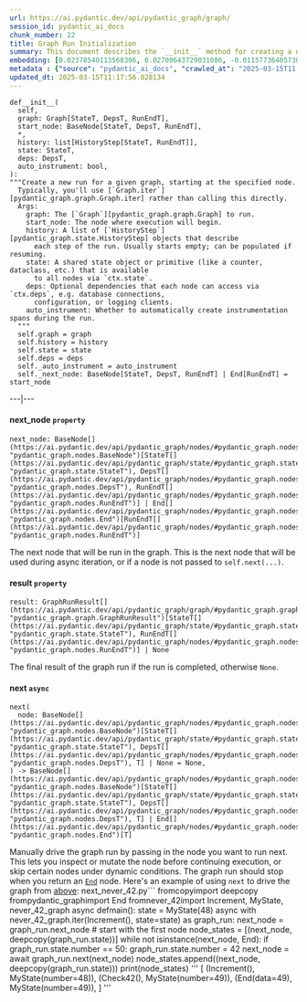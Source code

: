 ```yaml
---
url: https://ai.pydantic.dev/api/pydantic_graph/graph/
session_id: pydantic_ai_docs
chunk_number: 22
title: Graph Run Initialization
summary: This document describes the `__init__` method for creating a new run in a specified graph starting from a designated node. It outlines the arguments required, including the graph, the start node, optional history of previous steps, a shared state object, dependencies for nodes, and an auto-instrumentation flag.
embedding: [0.02378540113568306, 0.02709643729031086, -0.011577364057302475, -0.07847380638122559, -0.004645586013793945, -0.014359084889292717, 0.020282911136746407, 0.004440054297447205, -0.002073620678856969, 0.04155687987804413, 0.0071119703352451324, 0.0008312783902511001, -0.013795983046293259, -0.08005049079656601, -0.000447665574029088, -0.033155407756567, -0.01728721149265766, 0.004473840352147818, 0.032141827046871185, 0.023943070322275162, 0.0011972942156717181, -0.005766157992184162, 0.0058900401927530766, -0.008761856704950333, -0.012804924510419369, 0.020857274532318115, 0.020068932324647903, 0.022647935897111893, -0.020834749564528465, -0.018345842137932777, 0.005135484505444765, -0.00795099139213562, -0.061220381408929825, -0.03365093842148781, 0.004485102370381355, -0.00663333386182785, -0.006520713679492474, 0.01993378810584545, 0.0038544288836419582, 0.06293220818042755, 0.03919185325503349, -0.036669161170721054, 0.0020651742815971375, 0.0028126912657171488, -0.02720905840396881, -0.025542277842760086, 0.00762439239770174, 0.02914612554013729, 0.049913305789232254, 0.03360588848590851, -0.024280929937958717, -0.014449181035161018, -0.009983787313103676, 0.02907855436205864, -0.07000476121902466, 0.003004145808517933, 0.007055660244077444, -0.007748274598270655, -0.01789536140859127, -0.0019159524235874414, 0.041939787566661835, -0.006244793999940157, 0.008739332668483257, 0.0528864786028862, -0.028267689049243927, 0.055859655141830444, -0.00991621520370245, 0.04513820633292198, -0.01851477287709713, 0.00960650946944952, -0.0024649761617183685, 0.0462644062936306, -0.03590334206819534, -0.029911944642663002, -0.014021223410964012, -0.017005661502480507, 0.013244143687188625, 0.019742334261536598, -0.006447510328143835, -0.01590198278427124, 0.030137185007333755, -0.02768206223845482, 0.008221279829740524, 0.019449520856142044, -0.0025255095679312944, -0.057841770350933075, -0.03520509600639343, -0.04820147529244423, -0.00828885193914175, -0.0927090048789978, 0.02509179711341858, -0.03486723452806473, -0.00231997761875391, 0.0732932761311531, 0.040633395314216614, 0.0658152848482132, 0.030677761882543564, 0.014178892597556114, -0.012455802410840988, -7.249930058605969e-05, -0.018863895907998085, -0.028245164081454277, -0.030903002247214317, 0.0016512947622686625, 0.006165959872305393, 0.021701926365494728, -0.024798983708024025, 0.0795549601316452, 0.003592586610466242, -0.02380792610347271, -0.07464471459388733, -0.03720973804593086, 0.024055689573287964, 0.012951331213116646, -0.04169202595949173, -0.048697005957365036, -0.0298443716019392, -0.04169202595949173, 0.021668139845132828, -0.039259426295757294, -0.012500850483775139, -0.00594071950763464, -0.0021172610577195883, 0.0031618140637874603, 0.02182580903172493, -0.009888059459626675, -0.013964913785457611, -0.00020324440265540034, -0.022625412791967392, 0.009679712355136871, 0.00021345060667954385, -0.015237522311508656, -0.011577364057302475, -0.030925527215003967, -0.021397851407527924, 0.0396198108792305, -0.05500373989343643, 0.0005437447689473629, -0.02446112222969532, 0.019573403522372246, 0.01391986571252346, -0.06977952271699905, -0.028650596737861633, 0.008418365381658077, 0.028290212154388428, 0.07788818329572678, -0.0397099070250988, 0.051174651831388474, -0.04453005641698837, 0.03245716169476509, 0.07230221480131149, 0.03525014594197273, -0.027524394914507866, 0.01528257131576538, 0.005673245992511511, -0.0018906127661466599, -0.007658178452402353, 0.01453927718102932, 0.01977611891925335, -0.022062310948967934, -0.015226260758936405, 0.06058970466256142, -0.020181553438305855, -0.011408433318138123, -0.02592518739402294, -0.006757216528058052, -0.03660158812999725, -0.020271649584174156, -0.029911944642663002, -0.008851953782141209, 0.02176949940621853, -0.022783080115914345, -0.03784041106700897, 0.030227281153202057, 0.036826830357313156, 0.02842535637319088, -0.06811273843050003, 0.02119513601064682, 0.015597907826304436, -0.004054329823702574, -0.02241143397986889, -0.046106740832328796, -0.07996039092540741, 0.021487947553396225, -0.046624790877103806, 0.011323967948555946, 0.019021563231945038, -0.016037127003073692, -0.016037127003073692, -0.027546918019652367, -0.01254589855670929, 0.02777215838432312, -0.0024846848100423813, -0.006971194874495268, 0.001762507250532508, 0.001790662296116352, 0.10045728087425232, 0.02050815150141716, 0.026150427758693695, 0.044552579522132874, -0.0072471145540475845, 0.011442219838500023, 0.0058562541380524635, -0.0008995544048957527, 0.023470064625144005, -0.0007580752135254443, -0.03112824261188507, -0.026781100779771805, 0.001566829509101808, -0.0164200346916914, 0.008733701892197132, -0.03898913785815239, -0.0009931700769811869, 0.003105503972619772, 0.008818167261779308, -0.006188483908772469, -0.028132542967796326, -0.004668110050261021, 0.040746014565229416, 0.03835846483707428, 0.007573713082820177, 0.007033135741949081, -0.018694965168833733, 0.016296153888106346, 0.06504946947097778, 0.02901098132133484, 0.0074779861606657505, -0.012050368823111057, -0.002048281254246831, 0.07631149888038635, -0.01660022884607315, -0.00611528055742383, 0.003153367666527629, -0.04675993695855141, 0.0025325482711195946, -0.034168992191553116, -0.009037776850163937, -0.028245164081454277, 0.022692983970046043, -0.05144494026899338, -0.035385288298130035, -0.010631353594362736, -0.0098993219435215, -0.01189270056784153, 0.04716537147760391, 0.003586955601349473, 0.0066164410673081875, -0.009764177724719048, 0.021386589854955673, 0.06302230060100555, 0.01975359581410885, -0.004414714872837067, -0.021634353324770927, 0.00725274533033371, 0.01710701920092106, -0.04671488702297211, 0.01453927718102932, -0.012726090848445892, 0.02174697443842888, 0.007956622168421745, 0.04362909495830536, 0.00712323235347867, -0.020868536084890366, 0.0026085670106112957, -0.023605208843946457, -0.005098882596939802, 0.028673121705651283, 0.00695993285626173, 0.002069397596642375, -0.0595536008477211, 0.0033194825518876314, 0.0013458122266456485, -0.011577364057302475, -0.0527513362467289, -0.015260046347975731, 0.001245157909579575, 0.0030914265662431717, 0.05752643570303917, 0.0014056417858228087, -0.04218755289912224, 0.013390550389885902, 0.026668479666113853, 0.043989479541778564, 0.044777821749448776, 0.02059824764728546, 0.007038766983896494, -0.015631694346666336, 0.005735187325626612, 0.026105379685759544, -0.006098387762904167, 0.015642955899238586, -0.006700905971229076, 0.017478665336966515, -0.02059824764728546, 0.04941777512431145, -0.03563305363059044, 0.028988458216190338, 0.003063271287828684, 0.02968670427799225, -0.0008052349439822137, 0.002042650245130062, -0.019055349752306938, 0.006689643952995539, 0.0057295565493404865, 0.03439423069357872, 0.00030125922057777643, -0.007922835648059845, -0.034687042236328125, 0.035385288298130035, 0.01779400371015072, -0.007224590517580509, 0.04500306025147438, -0.016915565356612206, -0.002252405509352684, 0.029416415840387344, 0.03657906502485275, 0.06973446905612946, -0.060409512370824814, -0.020023884251713753, -0.025632373988628387, -0.025947710499167442, -0.06401336193084717, 0.058517493307590485, 0.059913985431194305, -0.008930787444114685, 0.024078214541077614, 0.02374035306274891, -0.015079854056239128, 0.0008713993593119085, 0.004541412461549044, -0.01028223056346178, -0.02105998992919922, -0.0009065931662917137, 0.011233871802687645, 0.0024987622164189816, -0.020643295720219612, 0.012196775525808334, 0.019010301679372787, 0.08243803679943085, 0.06293220818042755, -0.04043067619204521, -0.011825128458440304, 0.02171318791806698, -0.027546918019652367, -0.02716401033103466, 0.03110571950674057, 0.005678877234458923, -0.017422355711460114, -0.02180328406393528, -0.00043992293649353087, 0.025992758572101593, -0.010862224735319614, -0.00025797082344070077, 0.03574567288160324, 0.014528014697134495, 0.007027504965662956, -0.020924845710396767, 0.016014602035284042, -0.010693294927477837, -0.005619751755148172, -0.05766157805919647, -0.010428637266159058, -0.022985797375440598, -0.014730731956660748, -0.04385433346033096, -0.028222640976309776, 0.000634192896541208, 0.04085863381624222, 0.02376287803053856, 0.06468908488750458, 0.07874409109354019, 0.022625412791967392, 0.0015175581211224198, 0.002495946828275919, -0.025609849020838737, -0.0007981961825862527, 0.009099718183279037, -0.01719711534678936, 0.04155687987804413, 0.06540985405445099, -0.003567247185856104, 0.02509179711341858, 0.028605548664927483, -0.028808265924453735, -0.00511296046897769, -0.006194115150719881, 0.004428792279213667, -0.001721682376228273, 0.026871196925640106, 0.024033166468143463, 0.039326999336481094, -0.06252677738666534, -0.0011712508276104927, 0.011059310287237167, -0.03889904171228409, 0.024956652894616127, -0.0014169038040563464, 0.020035145804286003, 0.050003401935100555, 0.03572314977645874, 0.004248599521815777, 0.010828439146280289, -0.025294512510299683, -0.005397326312959194, -0.005448005627840757, -0.02383044920861721, 0.06176095828413963, 0.02698381617665291, -0.028740692883729935, 0.04419219493865967, 0.0020454656332731247, 0.04547606408596039, 0.01587945781648159, -0.039304476231336594, -0.011667460203170776, -0.0164538212120533, 0.0033532686065882444, -0.02457374334335327, -0.040610868483781815, 0.03443928062915802, -0.023582685738801956, -0.06387821584939957, -0.0025198785588145256, -0.011267658323049545, -0.005183347966521978, 0.016757896170020103, -0.010051359422504902, -0.0394621416926384, 0.017546238377690315, -0.021983476355671883, 0.05603984743356705, 0.04166949912905693, 0.020891061052680016, -0.0005574703682214022, 0.014685683883726597, 0.020192814990878105, -0.0019384764600545168, -0.04092620685696602, 0.015023544430732727, -0.011633673682808876, 0.03759264573454857, -0.016374986618757248, 0.034056369215250015, 0.04182716831564903, -0.013063951395452023, -0.0020567276515066624, -0.0395297147333622, -0.05414782837033272, -0.03457442298531532, -0.026195475831627846, 0.003479966428130865, 0.004516073036938906, -0.013739673420786858, -0.04016038775444031, -0.024798983708024025, -0.008350793272256851, 0.1057729572057724, -0.014528014697134495, 0.042683083564043045, 0.0031252126209437847, -0.0009614955633878708, -0.007044397760182619, -0.006644595880061388, 0.0463094562292099, -0.013435598462820053, 0.04092620685696602, 0.026172950863838196, 0.011115620844066143, 0.0064531415700912476, 0.01124513428658247, 0.03824584558606148, -0.020665820688009262, 0.0034292873460799456, -0.01184765249490738, -0.033425696194171906, 0.04775099456310272, -0.00888010859489441, 0.04241279512643814, 0.003998019732534885, 0.0027507501654326916, -0.03903418779373169, -0.010316017083823681, 0.05027369037270546, 0.016194794327020645, 0.004853933583945036, -0.0003160406486131251, 0.011301443912088871, -0.0116111496463418, -0.02520441636443138, 0.02126270718872547, 0.0015823148423805833, 0.036669161170721054, 0.009032146073877811, -0.009797963313758373, 0.020305434241890907, 0.006712167989462614, -0.024348502978682518, -0.017546238377690315, -0.0055493637919425964, -0.0004839152388740331, -0.04214250668883324, -0.007320317439734936, -0.039484668523073196, 0.03182648867368698, -0.025519752874970436, -0.08536616712808609, 0.04365161806344986, 0.027028866112232208, 0.01773769222199917, 0.035993438214063644, -0.03049756959080696, 0.00777079863473773, 0.015676742419600487, -0.02049688994884491, 0.0032265707850456238, 0.026263047009706497, -0.013007641769945621, 0.04293084889650345, 0.008294482715427876, -0.01858234405517578, -0.05351715162396431, -0.028245164081454277, -0.03727731108665466, -0.0013176571810618043, 0.0033870546612888575, -0.007601868361234665, 0.05176027864217758, -0.03700702264904976, 0.02443859912455082, -0.00927991047501564, 0.020846012979745865, 0.014809565618634224, -0.005079174414277077, 0.02770458720624447, -0.02246774360537529, -0.014021223410964012, -0.01855982095003128, -0.004437238909304142, -0.02502422407269478, -0.008806904777884483, -0.006965563632547855, 0.05243599787354469, 0.006858574692159891, -0.015271308831870556, -0.0331328846514225, -0.0036995760165154934, 0.031376007944345474, -0.05085931345820427, 0.01127328909933567, 0.02254657819867134, 0.008333900012075901, -0.001014286302961409, -0.013131523504853249, -0.02725410647690296, 0.00013408850645646453, 0.0017146436730399728, -0.012140464968979359, -0.007613130379468203, 0.02914612554013729, 0.012703566811978817, -0.003327928949147463, 0.003485597437247634, 0.014730731956660748, 0.032164350152015686, -0.004318987485021353, 0.05748138576745987, 0.022873176261782646, -0.04236774519085884, -0.04052077233791351, -0.0098993219435215, -0.007393520791083574, -0.01322161965072155, 0.03644391894340515, -0.007218959275633097, 0.012354443781077862, -0.007714488543570042, -0.013142785988748074, 0.00929680373519659, -0.017658859491348267, 0.014888400211930275, -0.03687187656760216, -0.04878710210323334, 0.014651897363364697, 0.0017878467915579677, -0.024821508675813675, 0.032795023173093796, -0.02237764745950699, 0.009426317177712917, 0.022062310948967934, -0.025294512510299683, -0.04284075275063515, 0.0013641130644828081, 0.028920885175466537, 0.010575043968856335, -0.0198211669921875, 0.0016653722850605845, -0.010558150708675385, -0.026713527739048004, -0.043313756585121155, 0.012106679379940033, 0.020834749564528465, 0.01096358336508274, 0.008795643225312233, 0.031218338757753372, 0.01594703085720539, -0.026127902790904045, 0.026871196925640106, -0.0017892546020448208, -0.02572247013449669, -0.012804924510419369, -0.018188172951340675, -0.004028990399092436, -0.018649917095899582, -0.0039360783994197845, -0.004288016818463802, 0.023560160771012306, -0.017039448022842407, 0.05374239385128021, 0.04115144908428192, -0.05076921731233597, 0.03497985750436783, 0.01665653847157955, 0.0014950340846553445, -0.0021200766786932945, -0.003330744570121169, -0.033966273069381714, -0.034687042236328125, 0.02718653343617916, -0.024055689573287964, -0.008823798038065434, -0.02441607415676117, -0.000554302881937474, 0.03256978094577789, -0.013694625347852707, -0.06027437001466751, -0.030700286850333214, 0.008564772084355354, -0.02240017242729664, -0.004648401867598295, 0.003820642828941345, 0.0330653116106987, 0.016712848097085953, -0.06441879272460938, 0.006165959872305393, -0.029326317831873894, 0.00613217381760478, 0.006689643952995539, 0.031353484839200974, 0.020778439939022064, -0.018165649846196175, -0.06437374651432037, 0.029236221686005592, 0.03155620023608208, -0.00823254231363535, -0.005951981525868177, -0.035407815128564835, -0.0030351162422448397, -0.022186193615198135, -0.01780526526272297, 0.005295968148857355, -0.019517093896865845, 0.01221929956227541, -0.027231581509113312, -0.0008249434758909047, -0.026037806645035744, 0.031308434903621674, 0.011087466031312943, 0.01776021718978882, 0.013604529201984406, 0.011171931400895119, -0.05230085551738739, 0.008345162495970726, 0.027411773800849915, 0.00929680373519659, -0.009060300886631012, 0.0009973932756111026, -0.007568082306534052, -0.016374986618757248, 0.028132542967796326, 0.03166881948709488, 0.0046371398493647575, -0.0020299802999943495, -0.008519724011421204, 0.08023068308830261, 0.07644663751125336, -0.020778439939022064, -0.04707527533173561, -0.013401811942458153, 0.01595829240977764, 0.0005360021023079753, -0.02716401033103466, -0.008300114423036575, -0.022749295458197594, 0.014967233873903751, 0.015091116540133953, 0.005124222487211227, 0.013807245530188084, 0.04234522208571434, 0.007753905840218067, -0.066220723092556, 0.0075455582700669765, 0.004273939412087202, -0.012253085151314735, 0.02579004131257534, -0.013018903322517872, -0.022174932062625885, -0.011464743874967098, 0.026015283539891243, 0.007241483312100172, -0.01325540617108345, 0.006447510328143835, -0.02115008793771267, -0.023920545354485512, 0.012196775525808334, -0.05374239385128021, -0.0099556315690279, 0.03038494847714901, 0.004606169182807207, -0.024979175999760628, -0.027321677654981613, 0.006340521387755871, -0.007584975101053715, -0.010682032443583012, -0.009707867167890072, -0.009403793141245842, -0.011177562177181244, -0.013334239833056927, -0.007072553038597107, -0.009995048865675926, -0.017985457554459572, -0.017591286450624466, -0.006892360746860504, 0.012613470666110516, 0.014381608925759792, -0.030948050320148468, -0.005726740695536137, -0.03414646536111832, -0.01725342497229576, 0.014066271483898163, -0.007134494371712208, -0.02781720645725727, -0.005991398356854916, -0.014133844524621964, -0.010783391073346138, -0.011239503510296345, -0.04543101787567139, 0.006802264600992203, 0.004617431201040745, -0.020688343793153763, 0.014730731956660748, -0.045904021710157394, 0.005335385445505381, -0.01923554204404354, -0.023515112698078156, 0.04344889894127846, 0.025519752874970436, -0.014268988743424416, -0.010400482453405857, -0.02705138921737671, 0.006937408819794655, -0.06158076599240303, -0.032817546278238297, -0.011982796713709831, 0.02178076095879078, -0.005766157992184162, -0.01362705323845148, 0.0017540607368573546, 0.017996719107031822, -0.01779400371015072, 0.02188211865723133, -0.025407133623957634, 0.0017315367003902793, -0.002605751622468233, 0.028155067935585976, 0.021578043699264526, -0.009127872996032238, 0.03374103456735611, -0.03509247675538063, 0.018897682428359985, -0.006785371340811253, 0.008947680704295635, 0.020316697657108307, 0.008300114423036575, 0.02506927214562893, 0.04437238723039627, -0.0010079514468088746, -0.005073543172329664, -0.03356084227561951, -0.022051049396395683, 0.005673245992511511, -0.057346243411302567, -0.05567946285009384, 0.011031155474483967, 0.02062077261507511, 0.004890535492449999, -0.006289842072874308, -0.012793662957847118, -0.08987097442150116, 0.011667460203170776, 0.018740013241767883, -0.005980136338621378, 0.02916865050792694, -0.010124562308192253, -0.0033814236521720886, -0.03488976135849953, 0.036151107400655746, -0.01852603442966938, -0.024168310686945915, -0.001837118179537356, -0.026015283539891243, -0.013368026353418827, 0.025677422061562538, -0.00494966097176075, -0.010845332406461239, -0.0198887400329113, 0.006481296848505735, -0.03856118023395538, -0.0025944896042346954, -0.0036798673681914806, -0.05094940960407257, -0.007821477949619293, 0.019010301679372787, 0.015136164613068104, 0.011903963051736355, 0.005738002713769674, -0.0037671481259167194, 0.045971594750881195, -0.0022481821943074465, -0.02847040444612503, -0.010045728646218777, -0.01453927718102932, -0.015597907826304436, 0.05148998647928238, 0.028695644810795784, 0.030948050320148468, 0.020102718845009804, 0.021273968741297722, -0.0035024904645979404, -0.035385288298130035, 0.011791342869400978, 0.006267318036407232, 0.017636334523558617, 0.0016203242121264338, 0.0021468240302056074, 0.004276754800230265, -0.011757556349039078, 0.008660499006509781, 0.01022028923034668, -0.0016794498078525066, -0.01709575764834881, -0.002780312905088067, 0.04574635252356529, 0.042750656604766846, -0.04374171420931816, -0.024798983708024025, 0.004501995164901018, 0.03110571950674057, 0.04013786464929581, 0.033470746129751205, -0.018075553700327873, -0.014685683883726597, -0.022028524428606033, -0.00676847854629159, 0.01575557515025139, -0.016070913523435593, -0.026217998936772346, -0.02783973142504692, -0.00527344411239028, 0.016949350014328957, 0.0016695954836905003, -0.01391986571252346, -0.0033138515427708626, 0.0009980971226468682, -0.025294512510299683, 0.0029056030325591564, 0.03910175710916519, -0.04437238723039627, -0.019550878554582596, 0.006954301614314318, 0.020913584157824516, 0.030948050320148468, 0.00857040286064148, -0.014415394514799118, -0.000969942077063024, 0.010130193084478378, 0.003601033240556717, -0.0132666677236557, -0.0099612632766366, -0.01852603442966938, 0.022298812866210938, -0.020113980397582054, -0.053156767040491104, -0.027501869946718216, 0.018683703616261482, -0.009854273870587349, 0.015057330019772053, -0.013649577274918556, -0.0016372172394767404, 0.037412453442811966, -0.003983942326158285, 0.027344202622771263, -0.014055009931325912, 0.032772500067949295, 0.012782400473952293, 0.0031702606938779354, -0.02183707058429718, 0.005574703216552734, 0.014268988743424416, -0.007072553038597107, -0.029934467747807503, -0.012658518739044666, -0.028312737122178078, 0.026848671957850456, 0.0037530704867094755, -0.022794343531131744, -0.008930787444114685, -0.027231581509113312, -0.008463413454592228, 0.008705547079443932, 0.005433928221464157, 0.03353831544518471, -0.015271308831870556, 0.013030165806412697, 0.01062572281807661, -0.022670460864901543, -0.010056990198791027, 0.00030689022969454527, 0.02912360243499279, 0.012388230301439762, -0.027276629582047462, 0.019291851669549942, 0.009792332537472248, -0.021510472521185875, 0.020373007282614708, -0.012061631307005882, -0.009747284464538097, -0.004704711958765984, -0.003111134981736541, -0.04040815308690071, 0.04556616023182869, -0.024731412529945374, -0.02786225453019142, 0.0013338463613763452, 0.01450549066066742, -0.05622003972530365, -0.015327619388699532, 0.024844031780958176, -0.009921845979988575, 0.010524364188313484, 0.02385297417640686, 0.022659199312329292, -0.03648896887898445, 0.040070291608572006, -0.010659508407115936, 0.007500510197132826, -0.029596608132123947, -0.014753255993127823, 0.004425976891070604, 0.006537606939673424, -0.005048203747719526, -0.0008643605979159474, -0.009426317177712917, -0.01780526526272297, 0.006988087669014931, 0.010085145011544228, -0.02506927214562893, -0.024844031780958176, -0.022298812866210938, 0.04243531823158264, 0.01857108250260353, 0.038155749440193176, 0.07149134576320648, 0.028087494894862175, 0.046106740832328796, 0.006700905971229076, -0.043313756585121155, 0.050543978810310364, 0.0004835632862523198, 0.02916865050792694, 0.02970922738313675, 0.032164350152015686, 0.02700634114444256, -0.0461743101477623, -0.005129853263497353, 0.019742334261536598, 0.0032096777576953173, 0.002270706230774522, 0.019494568929076195, 0.020294172689318657, -0.010991738177835941, 0.03896661475300789, 0.0008256473811343312, 0.009995048865675926, 0.010293493047356606, 0.0009002583101391792, 0.0069148847833275795, -0.04302094504237175, -0.05004844814538956, 0.03360588848590851, -0.01978738233447075, -0.02518189325928688, 0.031330958008766174, 0.022963274270296097, -0.010760867036879063, 0.004189474042505026, -0.019956311210989952, 0.012793662957847118, -0.003437733743339777, -0.023267347365617752, -0.002028572605922818, 0.01840215176343918, -0.014753255993127823, 0.010850963182747364, 0.002964728744700551, -0.0013986029662191868, 0.012365706264972687, 0.0017146436730399728, -0.04576887935400009, -0.03238958865404129, 0.010755236260592937, 0.008435258641839027, -0.05045388266444206, 0.00629547331482172, 0.004155687987804413, 0.01930311508476734, 0.007534296251833439, -0.008142445236444473, -0.0166114903986454, 0.022332599386572838, -0.0164200346916914, -0.024889079853892326, 0.020789701491594315, -0.00729779340326786, 0.008790012449026108, -0.009758546948432922, -0.013660838827490807, 0.01794040948152542, -0.004296463448554277, -0.01416763011366129, -0.026893720030784607, -0.01858234405517578, -0.013852293603122234, 0.03394374996423721, 0.0019624081905931234, 0.0398675762116909, 0.007883419282734394, 0.007601868361234665, -0.032727450132369995, -0.0066502271220088005, -0.0003667197597678751, -0.02720905840396881, -0.02443859912455082, 0.013300454244017601, 0.036759257316589355, 0.01647634617984295, -0.0067177992314100266, 0.005577519070357084, 0.0028999720234423876, 0.034596946090459824, -0.005895671434700489, 0.010372326709330082, -0.020654557272791862, 0.006312366109341383, -0.021330280229449272, 0.01843593828380108, 0.02914612554013729, 0.05022864043712616, 0.017061971127986908, -0.008440889418125153, 0.010760867036879063, 0.031330958008766174, -0.021972214803099632, -0.01791788451373577, -0.02124018408358097, -0.017591286450624466, -0.0008432442555204034, -0.010141455568373203, 0.008722440339624882, -0.008868846110999584, -0.01977611891925335, 0.01723090186715126, -0.02439355105161667, -0.01711828075349331, -0.02308715507388115, -0.02446112222969532, -0.027952350676059723, 0.02639819122850895, 0.028785740956664085, 0.0074442001059651375, -0.016228580847382545, -0.006695275194942951, 0.03455189988017082, 0.011104358360171318, 0.03419151529669762, -0.0011663236655294895, -0.012309395708143711, -0.04416967183351517, 0.012286871671676636, -0.019607190042734146, -0.031376007944345474, 0.01787283644080162, 0.010484946891665459, -0.00280002155341208, 0.004366850946098566, -0.04076853767037392, -0.003696760395541787, 0.024798983708024025, -0.01860486902296543, 0.019348163157701492, -0.04099377989768982, 0.006931777577847242, 0.021634353324770927, 0.028650596737861633, 0.004206367302685976, 0.027929827570915222, -0.04545354098081589, 0.02786225453019142, -0.0330202654004097, 0.004944029729813337, -0.000552543206140399, 0.002110222354531288, -0.013345502316951752, 0.0019835245329886675, -0.010603198781609535, 0.003654527710750699, 0.02245648205280304, -0.0029759907629340887, -0.02116134949028492, 0.03759264573454857, -0.0029422047082334757, 0.029574083164334297, -0.011949011124670506, 0.014606849290430546, -0.009465733543038368, -0.004879273474216461, -0.02041805535554886, -0.0007932690205052495, 0.0017413909081369638, 0.010862224735319614, -0.04428229108452797, 0.00642498629167676, 0.018300794064998627, -0.0013950836146250367, -0.011813866905868053, -0.0035362765192985535, 0.036826830357313156, 0.032704927027225494, 0.07045523822307587, 0.017681382596492767, -0.030925527215003967, 0.03820079565048218, 0.006149066612124443, 0.00961777102202177, -0.007506140973418951, -0.005025679711252451, 0.0052847061306238174, -0.05139989033341408, -0.04558868706226349, -0.0027845362201333046, -0.011825128458440304, 0.0398675762116909, 0.004659663885831833, -0.007573713082820177, -0.006819157395511866, -0.03504742681980133, 0.0002489963953848928, 0.005329754203557968, 0.048651956021785736, 0.061265427619218826, -0.01860486902296543, 0.00888010859489441, 0.020778439939022064, 0.0014295735163614154, -0.014651897363364697, -0.0062842112965881824, 0.01709575764834881, 0.013165310025215149, -0.018717488273978233, -0.02700634114444256, 0.0061546978540718555, -0.004197920672595501, -0.026263047009706497, 0.016251105815172195, -0.0021397850941866636, -0.02046310342848301, -0.012940069660544395, 0.034078896045684814, -0.0027957982383668423, 0.025001700967550278, 0.0005391695303842425, -0.024348502978682518, 0.00796788465231657, 0.007055660244077444, 0.024956652894616127, 0.00020869943546131253, 0.015485287643969059, -0.0265333354473114, 0.00497781578451395, 0.0265108123421669, 0.022242503240704536, -0.018053028732538223, -0.0008897001389414072, -0.02774963527917862, 0.01710701920092106, 0.04982320964336395, 0.024663839489221573, 0.02788477949798107, -0.018841370940208435, -0.003063271287828684, -0.004541412461549044, 0.011442219838500023, -0.03784041106700897, -0.029506511986255646, 0.006008291617035866, -0.006988087669014931, -0.025632373988628387, 0.03151115030050278, -0.03252473473548889, -0.00929680373519659, -0.00010346987255616114, -0.00594071950763464, 0.029956992715597153, 0.008519724011421204, -0.002590266289189458, -0.01421267818659544, 0.011588625609874725, 0.018717488273978233, 0.02506927214562893, -0.019798643887043, -0.02254657819867134, 0.0264207161962986, -0.007691964507102966, 0.004507626406848431, 0.042074933648109436, 0.024708887562155724, -0.005664799828082323, 0.022884439677000046, 0.027524394914507866, 0.010980476625263691, 0.00894204992800951, -0.010344171896576881, 0.014618110843002796, 0.0016498869517818093, -0.0263531431555748, -0.009122242219746113, -0.0665811076760292, 0.006233531981706619, 0.040678441524505615, 0.03840351104736328, 0.0011212755925953388, 0.004164134617894888, 0.010073883458971977, 0.02107125334441662, 0.015237522311508656, 0.019055349752306938, -0.016048388555645943, 0.03452937677502632, -0.021375328302383423, 0.011498529464006424, -0.00462587783113122, -0.035993438214063644, 0.014685683883726597, -0.008778749965131283, -0.02583508938550949, -0.007703226525336504, -0.03184901177883148, 0.016735373064875603, 0.020969893783330917, -0.007449830882251263, 0.008722440339624882, 0.0007397744338959455, 0.003682682989165187, 0.0008418365032412112, 0.0332905538380146, -0.006700905971229076, 0.012523374520242214, -0.005188979208469391, -0.011042417958378792, 0.0132666677236557, 0.01455053873360157, -0.00041247173794545233, 0.014156368561089039, 0.0397324301302433, 0.011171931400895119, -0.004496364388614893, -0.010800284333527088, -0.019472045823931694, -0.026217998936772346, 0.03162377327680588, -0.027276629582047462, 0.010665140114724636, 0.007303424645215273, -0.009719129651784897, 0.025001700967550278, 0.029641656205058098, 0.044012002646923065, 0.025429656729102135, -0.007359734736382961, -0.024956652894616127, 0.0015471209771931171, 0.006470034830272198, 0.011802604421973228, -0.057211097329854965, 0.004195105284452438, -0.022208716720342636, -0.00796225294470787, -0.02109377644956112, 0.013773459009826183, -0.012748614884912968, 0.01840215176343918, -0.016870517283678055, -0.004648401867598295, 0.014032485894858837, -0.0032096777576953173, 0.016712848097085953, 0.005433928221464157, -0.01660022884607315, 0.016555180773139, 0.009803595021367073, 0.022287551313638687, 0.015338880941271782, 0.031353484839200974, -0.003220939775928855, -0.004273939412087202, -0.018390890210866928, 0.007855263538658619, 0.0231997761875391, -0.026691004633903503, -0.001810370828025043, 0.005811206065118313, 0.010113300755620003, -0.0030491938814520836, -0.0056169359013438225, -0.007010611705482006, -0.020136505365371704, -0.0008861807873472571, -0.023965593427419662, 0.0025255095679312944, -0.031353484839200974, -0.0024340057279914618, 0.010676401667296886, -0.01354821864515543, 0.028560500591993332, 0.019010301679372787, -0.029371367767453194, -0.020733391866087914, 0.04315608739852905, 0.024708887562155724, -0.02515936829149723, -0.016814205795526505, 0.020755916833877563, -0.010484946891665459, 0.026600908488035202, -0.026240523904561996, 0.014955972321331501, -0.013807245530188084, -0.020192814990878105, -0.007004980929195881, -0.0030013301875442266, -0.002121484372764826, -0.023357443511486053, 0.03883146867156029, -0.0018216328462585807, 0.010732712224125862, -0.006672751158475876, 0.04414714500308037, 0.0038347202353179455, -0.010479316115379333, -0.0016329939244315028, 0.013818507082760334, 0.007354103960096836, -0.019370686262845993, -0.02380792610347271, 0.015012281946837902, 0.01912292279303074, -0.03817827254533768, -0.004473840352147818, 0.008767488412559032, 0.003052009269595146, -0.00898709800094366, -0.000705284473951906, 0.011633673682808876, -0.04022796079516411, 0.006886729504913092, -0.05365229770541191, 0.042592987418174744, -0.036669161170721054, -0.004578013904392719, 0.05081426724791527, -0.013379287905991077, 0.013041427358984947, -0.019573403522372246, -0.007185173220932484, 0.042683083564043045, -0.007038766983896494, 0.005692954640835524, -0.003370161633938551, 0.014528014697134495, 0.026848671957850456, -0.002666285028681159, -0.017320998013019562, -0.012579684145748615, 0.02387549728155136, 0.04173707216978073, -0.017084496095776558, 0.01023718249052763, 0.016994398087263107, 0.028605548664927483, 0.007928467355668545, -0.011994059197604656, 0.01592450588941574, 0.02050815150141716, -0.020823488011956215, 0.026240523904561996, 0.01777147874236107, -0.03441675379872322, 0.03504742681980133, 0.015440239571034908, 0.006537606939673424, -0.016949350014328957, -0.009702236391603947, 0.009493889287114143, 0.0036094796378165483, -0.0074104140512645245, -0.036083534359931946, 0.013199095614254475, -0.03718721494078636, 0.011352123692631721, -0.005895671434700489, -0.016960613429546356, 0.0264432393014431, -0.018751274794340134, 0.0002284079819219187, 0.009144766256213188, 0.029371367767453194, -0.005811206065118313, -0.01863865554332733, 0.007185173220932484, -0.016870517283678055, 0.03029485233128071, -0.024596266448497772, -0.0016836730064824224, -0.05153503641486168, 0.004240153357386589, -0.02246774360537529, 0.008283221162855625, -0.01254589855670929, -0.02639819122850895, -0.008074873127043247, 0.013030165806412697, 0.006436248309910297, 0.018987778574228287, 0.01577810011804104, 0.030159708112478256, -0.008367686532437801, -0.0008981466526165605, 0.0009840195998549461, -0.0019638158846646547, 0.004617431201040745, 0.006160328630357981, -0.028763217851519585, 0.01662275195121765, 0.0001277536212000996, -0.02104872837662697, -0.012703566811978817, -0.023334920406341553, 0.008514092303812504, 0.013750934973359108, 0.008637974970042706, 0.011284551583230495, 0.010738343000411987, 0.015293832868337631, -0.009904952719807625, -0.03112824261188507, 0.009674081578850746, 0.01716332882642746, -0.0007791914977133274, 0.011008631438016891, 0.049958351999521255, 0.0298443716019392, 0.004941214341670275, 0.027276629582047462, -0.0014394278405234218, 0.00927991047501564, -0.019055349752306938, 0.022332599386572838, 0.030610190704464912, 0.01491092424839735, 0.003111134981736541, 0.00010241405834676698, 0.010090776719152927, -0.016825469210743904, 0.0038628752809017897, 0.006593917030841112, -0.0011740663321688771, -0.018334580585360527, 0.02038426883518696, -0.014460442587733269, 0.011374647729098797, 0.03223192319273949, 0.012365706264972687, -0.008913894183933735, 0.0066502271220088005, 0.0014387239934876561, 0.019742334261536598, -0.011385909281671047, 0.03261483088135719, -0.04045320302248001, 0.005701401270925999, 0.003955787047743797, -0.008350793272256851, -0.03820079565048218, -0.004088115878403187, 0.017354784533381462, 0.0060533396899700165, 0.023447539657354355, -0.04223260283470154, -0.0033476375974714756, -0.012568422593176365, 0.02176949940621853, -0.007027504965662956, -0.0069148847833275795, -0.03831341490149498, -0.0038431668654084206, -0.022602887824177742, 0.000671498361043632, 0.01353695709258318, -0.019325638189911842, -0.01653265580534935, -0.012320657260715961, -0.035407815128564835, -0.013120261952280998, 0.012309395708143711, 0.002280560554936528, -0.01776021718978882, -0.03752507269382477]
metadata : {"source": "pydantic_ai_docs", "crawled_at": "2025-03-15T11:17:56.028134", "url_path": "/api/pydantic_graph/graph/", "chunk_size": 4863}
updated_dt: 2025-03-15T11:17:56.028134
---
```

```
def__init__(
  self,
  graph: Graph[StateT, DepsT, RunEndT],
  start_node: BaseNode[StateT, DepsT, RunEndT],
  *,
  history: list[HistoryStep[StateT, RunEndT]],
  state: StateT,
  deps: DepsT,
  auto_instrument: bool,
):
"""Create a new run for a given graph, starting at the specified node.
  Typically, you'll use [`Graph.iter`][pydantic_graph.graph.Graph.iter] rather than calling this directly.
  Args:
    graph: The [`Graph`][pydantic_graph.graph.Graph] to run.
    start_node: The node where execution will begin.
    history: A list of [`HistoryStep`][pydantic_graph.state.HistoryStep] objects that describe
      each step of the run. Usually starts empty; can be populated if resuming.
    state: A shared state object or primitive (like a counter, dataclass, etc.) that is available
      to all nodes via `ctx.state`.
    deps: Optional dependencies that each node can access via `ctx.deps`, e.g. database connections,
      configuration, or logging clients.
    auto_instrument: Whether to automatically create instrumentation spans during the run.
  """
  self.graph = graph
  self.history = history
  self.state = state
  self.deps = deps
  self._auto_instrument = auto_instrument
  self._next_node: BaseNode[StateT, DepsT, RunEndT] | End[RunEndT] = start_node

```
  
---|---  
####  next_node `property`
```
next_node: BaseNode[](https://ai.pydantic.dev/api/pydantic_graph/nodes/#pydantic_graph.nodes.BaseNode "pydantic_graph.nodes.BaseNode")[StateT[](https://ai.pydantic.dev/api/pydantic_graph/state/#pydantic_graph.state.StateT "pydantic_graph.state.StateT"), DepsT[](https://ai.pydantic.dev/api/pydantic_graph/nodes/#pydantic_graph.nodes.DepsT "pydantic_graph.nodes.DepsT"), RunEndT[](https://ai.pydantic.dev/api/pydantic_graph/nodes/#pydantic_graph.nodes.RunEndT "pydantic_graph.nodes.RunEndT")] | End[](https://ai.pydantic.dev/api/pydantic_graph/nodes/#pydantic_graph.nodes.End "pydantic_graph.nodes.End")[RunEndT[](https://ai.pydantic.dev/api/pydantic_graph/nodes/#pydantic_graph.nodes.RunEndT "pydantic_graph.nodes.RunEndT")]

```

The next node that will be run in the graph.
This is the next node that will be used during async iteration, or if a node is not passed to `self.next(...)`.
####  result `property`
```
result: GraphRunResult[](https://ai.pydantic.dev/api/pydantic_graph/graph/#pydantic_graph.graph.GraphRunResult "pydantic_graph.graph.GraphRunResult")[StateT[](https://ai.pydantic.dev/api/pydantic_graph/state/#pydantic_graph.state.StateT "pydantic_graph.state.StateT"), RunEndT[](https://ai.pydantic.dev/api/pydantic_graph/nodes/#pydantic_graph.nodes.RunEndT "pydantic_graph.nodes.RunEndT")] | None

```

The final result of the graph run if the run is completed, otherwise `None`.
####  next `async`
```
next(
  node: BaseNode[](https://ai.pydantic.dev/api/pydantic_graph/nodes/#pydantic_graph.nodes.BaseNode "pydantic_graph.nodes.BaseNode")[StateT[](https://ai.pydantic.dev/api/pydantic_graph/state/#pydantic_graph.state.StateT "pydantic_graph.state.StateT"), DepsT[](https://ai.pydantic.dev/api/pydantic_graph/nodes/#pydantic_graph.nodes.DepsT "pydantic_graph.nodes.DepsT"), T] | None = None,
) -> BaseNode[](https://ai.pydantic.dev/api/pydantic_graph/nodes/#pydantic_graph.nodes.BaseNode "pydantic_graph.nodes.BaseNode")[StateT[](https://ai.pydantic.dev/api/pydantic_graph/state/#pydantic_graph.state.StateT "pydantic_graph.state.StateT"), DepsT[](https://ai.pydantic.dev/api/pydantic_graph/nodes/#pydantic_graph.nodes.DepsT "pydantic_graph.nodes.DepsT"), T] | End[](https://ai.pydantic.dev/api/pydantic_graph/nodes/#pydantic_graph.nodes.End "pydantic_graph.nodes.End")[T]

```

Manually drive the graph run by passing in the node you want to run next.
This lets you inspect or mutate the node before continuing execution, or skip certain nodes under dynamic conditions. The graph run should stop when you return an [`End`](https://ai.pydantic.dev/api/pydantic_graph/nodes/#pydantic_graph.nodes.End) node.
Here's an example of using `next` to drive the graph from [above](https://ai.pydantic.dev/api/pydantic_graph/graph/#pydantic_graph.graph.Graph): 
next_never_42.py```
fromcopyimport deepcopy
frompydantic_graphimport End
fromnever_42import Increment, MyState, never_42_graph
async defmain():
  state = MyState(48)
  async with never_42_graph.iter(Increment(), state=state) as graph_run:
    next_node = graph_run.next_node # start with the first node
    node_states = [(next_node, deepcopy(graph_run.state))]
    while not isinstance(next_node, End):
      if graph_run.state.number == 50:
        graph_run.state.number = 42
      next_node = await graph_run.next(next_node)
      node_states.append((next_node, deepcopy(graph_run.state)))
    print(node_states)
'''
    [
      (Increment(), MyState(number=48)),
      (Check42(), MyState(number=49)),
      (End(data=49), MyState(number=49)),
    ]
    '''